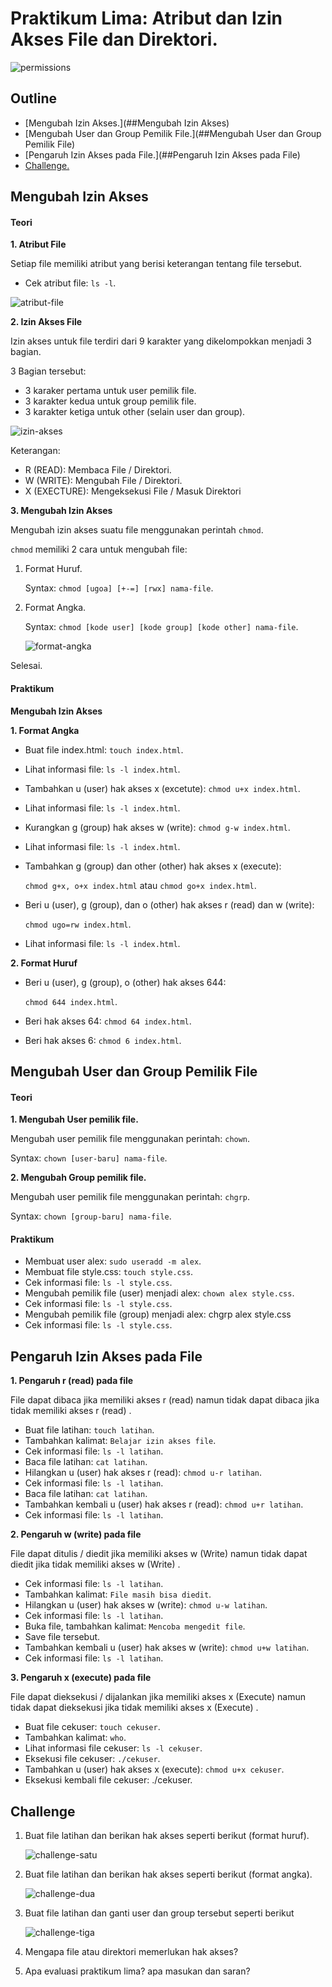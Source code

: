 # Praktikum Lima: Atribut dan Izin Akses File dan Direktori.

![permissions](img/permissions.png)

## Outline

- [Mengubah Izin Akses.](##Mengubah Izin Akses)
- [Mengubah User dan Group Pemilik File.](##Mengubah User dan Group Pemilik File)
- [Pengaruh Izin Akses pada File.](##Pengaruh Izin Akses pada File)
- [Challenge.](##Challenge)

## Mengubah Izin Akses

#### Teori

**1. Atribut File**

Setiap file memiliki atribut yang berisi keterangan tentang file tersebut.

- Cek atribut file: `ls -l`.

![atribut-file](img/atribut-file.png)

**2. Izin Akses File**

Izin akses untuk file terdiri dari 9 karakter yang dikelompokkan menjadi 3 bagian.

3 Bagian tersebut:

- 3 karaker pertama untuk user pemilik file.
- 3 karakter kedua untuk group pemilik file.
- 3 karakter ketiga untuk other (selain user dan group).

![izin-akses](img/izin-akses.png)

Keterangan:

- R (READ): Membaca File / Direktori.
- W (WRITE): Mengubah File / Direktori.
- X (EXECTURE): Mengeksekusi File / Masuk Direktori

**3. Mengubah Izin Akses**

Mengubah izin akses suatu file menggunakan perintah `chmod`.

`chmod` memiliki 2 cara untuk mengubah file:

1. Format Huruf.

   Syntax: `chmod [ugoa] [+-=] [rwx] nama-file`.

2. Format Angka.

   Syntax: `chmod [kode user] [kode group] [kode other] nama-file`.

   ![format-angka](img/format-angka.png)

Selesai.

#### Praktikum

**Mengubah Izin Akses**

**1. Format Angka**

- Buat file index.html: `touch index.html`.

- Lihat informasi file: `ls -l index.html`.

- Tambahkan u (user) hak akses x (excetute): `chmod u+x index.html`.

- Lihat informasi file: `ls -l index.html`.

- Kurangkan g (group) hak akses w (write): `chmod g-w index.html`.

- Lihat informasi file: `ls -l index.html`.

- Tambahkan g (group) dan other (other) hak akses x (execute):

  `chmod g+x, o+x index.html` atau `chmod go+x index.html`.

- Beri u (user), g (group), dan o (other) hak akses r (read) dan w (write):

  `chmod ugo=rw index.html`.

- Lihat informasi file: `ls -l index.html`.

**2. Format Huruf**

- Beri u (user), g (group), o (other) hak akses 644:

  `chmod 644 index.html`.

- Beri hak akses 64: `chmod 64 index.html`.

- Beri hak akses 6: `chmod 6 index.html`.

## Mengubah User dan Group Pemilik File

#### Teori

**1. Mengubah User pemilik file.**

Mengubah user pemilik file menggunakan perintah: `chown`.

Syntax: `chown [user-baru] nama-file`.

**2. Mengubah Group pemilik file.**

Mengubah user pemilik file menggunakan perintah: `chgrp`.

Syntax: `chown [group-baru] nama-file`.

#### Praktikum

- Membuat user alex: `sudo useradd -m alex`.
- Membuat file style.css: `touch style.css`.
- Cek informasi file: `ls -l style.css`.
- Mengubah pemilik file (user) menjadi alex: `chown alex style.css`.
- Cek informasi file: `ls -l style.css`.
- Mengubah pemilik file (group) menjadi alex: chgrp alex style.css
- Cek informasi file: `ls -l style.css`.

## Pengaruh Izin Akses pada File

**1. Pengaruh r (read) pada file**

File dapat dibaca jika memiliki akses r (read) namun tidak dapat dibaca jika tidak memiliki akses r (read) .

- Buat file latihan: `touch latihan`.
- Tambahkan kalimat: `Belajar izin akses file`.
- Cek informasi file: `ls -l latihan`.
- Baca file latihan: `cat latihan`.
- Hilangkan u (user) hak akses r (read): `chmod u-r latihan`.
- Cek informasi file: `ls -l latihan`.
- Baca file latihan: `cat latihan`.
- Tambahkan kembali u (user) hak akses r (read): `chmod u+r latihan`.
- Cek informasi file: `ls -l latihan`.

**2. Pengaruh w (write) pada file**

File dapat ditulis / diedit jika memiliki akses w (Write) namun tidak dapat diedit jika tidak memiliki akses w (Write) .

- Cek informasi file: `ls -l latihan`.
- Tambahkan kalimat: `File masih bisa diedit`.
- Hilangkan u (user) hak akses w (write): `chmod u-w latihan`.
- Cek informasi file: `ls -l latihan`.
- Buka file, tambahkan kalimat: `Mencoba mengedit file`.
- Save file tersebut.
- Tambahkan kembali u (user) hak akses w (write): `chmod u+w latihan`.
- Cek informasi file: `ls -l latihan`.

**3. Pengaruh x (execute) pada file**

File dapat dieksekusi / dijalankan jika memiliki akses x (Execute) namun tidak dapat dieksekusi jika tidak memiliki akses x (Execute) .

- Buat file cekuser: `touch cekuser`.
- Tambahkan kalimat: `who`.
- Lihat informasi file cekuser: `ls -l cekuser`.
- Eksekusi file cekuser: `./cekuser`.
- Tambahkan u (user) hak akses x (execute): `chmod u+x cekuser`.
- Eksekusi kembali file cekuser: ./cekuser.

## Challenge

1. Buat file latihan dan berikan hak akses seperti berikut (format huruf).

   ![challenge-satu](img/challenge-satu.png)

2. Buat file latihan dan berikan hak akses seperti berikut (format angka).

   ![challenge-dua](img/challenge-dua.png)

3. Buat file latihan dan ganti user dan group tersebut seperti berikut

   ![challenge-tiga](img/challenge-tiga.png)

4. Mengapa file atau direktori memerlukan hak akses?

5. Apa evaluasi praktikum lima? apa masukan dan saran?